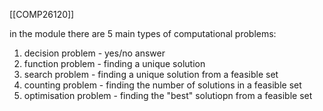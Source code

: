 [[COMP26120]]

in the module there are 5 main types of computational problems:
1. decision problem - yes/no answer
2. function problem - finding a unique solution
3. search problem - finding a unique solution from a feasible set
4. counting problem - finding the number of solutions in a feasible set
5. optimisation problem - finding the "best" solutiopn from a feasible set